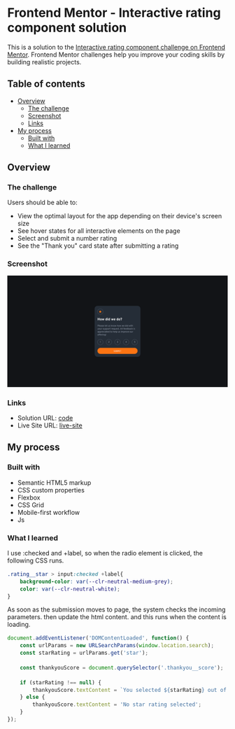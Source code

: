 # Frontend Mentor - Interactive rating component solution

This is a solution to the [Interactive rating component challenge on Frontend Mentor](https://www.frontendmentor.io/challenges/interactive-rating-component-koxpeBUmI). Frontend Mentor challenges help you improve your coding skills by building realistic projects.

## Table of contents

- [Overview](#overview)
  - [The challenge](#the-challenge)
  - [Screenshot](#screenshot)
  - [Links](#links)
- [My process](#my-process)
  - [Built with](#built-with)
  - [What I learned](#what-i-learned)

## Overview

### The challenge

Users should be able to:

- View the optimal layout for the app depending on their device's screen size
- See hover states for all interactive elements on the page
- Select and submit a number rating
- See the "Thank you" card state after submitting a rating

### Screenshot

![screenshot](./screenshot.png)

### Links

- Solution URL: [code](https://github.com/phangtono/Interactive-rating-component)
- Live Site URL: [live-site](https://your-live-site-url.com)

## My process

### Built with

- Semantic HTML5 markup
- CSS custom properties
- Flexbox
- CSS Grid
- Mobile-first workflow
- Js

### What I learned

I use :checked and +label, so when the radio element is clicked, the following CSS runs.

```css
.rating__star > input:checked +label{
    background-color: var(--clr-neutral-medium-grey);
    color: var(--clr-neutral-white);
}
```

As soon as the submission moves to page, the system checks the incoming parameters. then update the html content. and this runs when the content is loading.

```js
document.addEventListener('DOMContentLoaded', function() {
    const urlParams = new URLSearchParams(window.location.search);
    const starRating = urlParams.get('star');

    const thankyouScore = document.querySelector('.thankyou__score');

    if (starRating !== null) {
        thankyouScore.textContent = `You selected ${starRating} out of 5`;
    } else {
        thankyouScore.textContent = 'No star rating selected';
    }
});
```
